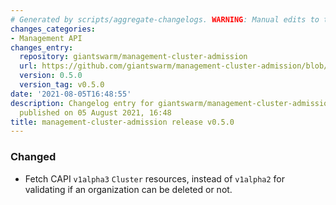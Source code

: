 ```yaml
---
# Generated by scripts/aggregate-changelogs. WARNING: Manual edits to this files will be overwritten.
changes_categories:
- Management API
changes_entry:
  repository: giantswarm/management-cluster-admission
  url: https://github.com/giantswarm/management-cluster-admission/blob/master/CHANGELOG.md#050---2021-08-05
  version: 0.5.0
  version_tag: v0.5.0
date: '2021-08-05T16:48:55'
description: Changelog entry for giantswarm/management-cluster-admission version 0.5.0,
  published on 05 August 2021, 16:48
title: management-cluster-admission release v0.5.0
---
```


### Changed
- Fetch CAPI `v1alpha3` `Cluster` resources, instead of `v1alpha2` for validating if an organization can be deleted or not.

